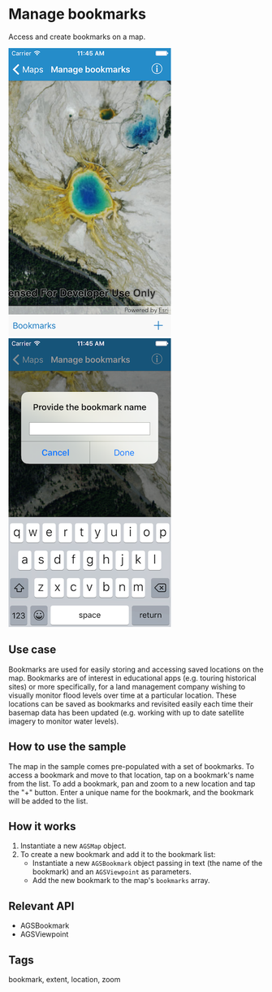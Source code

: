 # Manage bookmarks

Access and create bookmarks on a map.

![Image of manage bookmarks 1](manage-bookmarks-1.png)
![Image of manage bookmarks 2](manage-bookmarks-2.png)

## Use case

Bookmarks are used for easily storing and accessing saved locations on the map. Bookmarks are of interest in educational apps (e.g. touring historical sites) or more specifically, for a land management company wishing to visually monitor flood levels over time at a particular location. These locations can be saved as bookmarks and revisited easily each time their basemap data has been updated (e.g. working with up to date satellite imagery to monitor water levels).

## How to use the sample

The map in the sample comes pre-populated with a set of bookmarks. To access a bookmark and move to that location, tap on a bookmark's name from the list. To add a bookmark, pan and zoom to a new location and tap the "+" button. Enter a unique name for the bookmark, and the bookmark will be added to the list.

## How it works

1. Instantiate a new `AGSMap` object.
2. To create a new bookmark and add it to the bookmark list:
    * Instantiate a new `AGSBookmark` object passing in text (the name of the bookmark) and an `AGSViewpoint` as parameters.
    * Add the new bookmark to the map's `bookmarks` array.

## Relevant API

* AGSBookmark
* AGSViewpoint

## Tags

bookmark, extent, location, zoom
